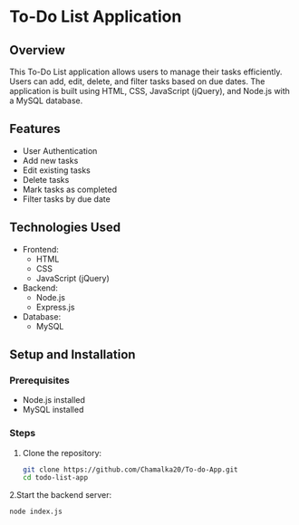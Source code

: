 # To-Do List Application

## Overview

This To-Do List application allows users to manage their tasks efficiently. Users can add, edit, delete, and filter tasks based on due dates. The application is built using HTML, CSS, JavaScript (jQuery), and Node.js with a MySQL database.

## Features

- User Authentication
- Add new tasks
- Edit existing tasks
- Delete tasks
- Mark tasks as completed
- Filter tasks by due date

## Technologies Used

- Frontend:
  - HTML
  - CSS
  - JavaScript (jQuery)
- Backend:
  - Node.js
  - Express.js
- Database:
  - MySQL

## Setup and Installation

### Prerequisites

- Node.js installed
- MySQL installed

### Steps

1. Clone the repository:
   ```sh
   git clone https://github.com/Chamalka20/To-do-App.git
   cd todo-list-app
2.Start the backend server:
  ```sh
  node index.js 

